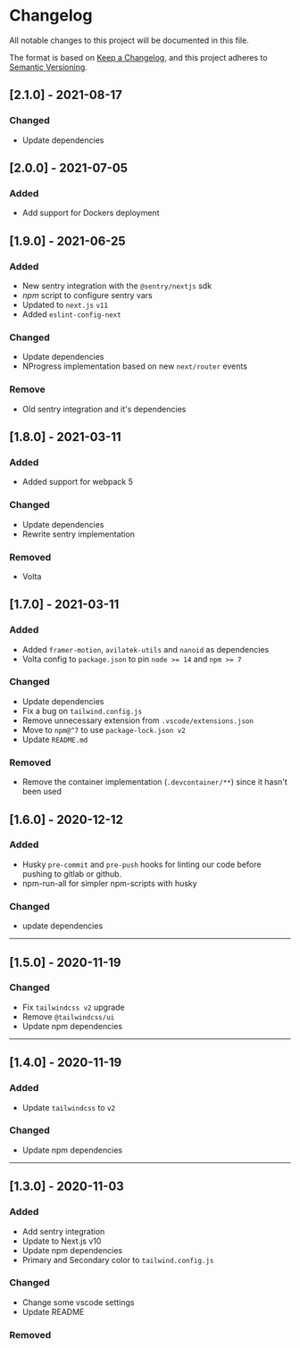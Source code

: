 # Changelog

All notable changes to this project will be documented in this file.

The format is based on [Keep a Changelog](https://keepachangelog.com/en/1.0.0/),
and this project adheres to [Semantic Versioning](https://semver.org/spec/v2.0.0.html).

## [2.1.0] - 2021-08-17

### Changed

- Update dependencies

## [2.0.0] - 2021-07-05

### Added

- Add support for Dockers deployment

## [1.9.0] - 2021-06-25

### Added

- New sentry integration with the `@sentry/nextjs` sdk
- _npm_ script to configure sentry vars
- Updated to `next.js` `v11`
- Added `eslint-config-next`

### Changed

- Update dependencies
- NProgress implementation based on new `next/router` events

### Remove

- Old sentry integration and it's dependencies

## [1.8.0] - 2021-03-11

### Added

- Added support for webpack 5

### Changed

- Update dependencies
- Rewrite sentry implementation

### Removed

- Volta

## [1.7.0] - 2021-03-11

### Added

- Added `framer-motion`, `avilatek-utils` and `nanoid` as dependencies
- Volta config to `package.json` to pin `node >= 14` and `npm >= 7`

### Changed

- Update dependencies
- Fix a bug on `tailwind.config.js`
- Remove unnecessary extension from `.vscode/extensions.json`
- Move to `npm@^7` to use `package-lock.json v2`
- Update `README.md`

### Removed

- Remove the container implementation (`.devcontainer/**`) since it hasn't been used

## [1.6.0] - 2020-12-12

### Added

- Husky `pre-commit` and `pre-push` hooks for linting our code before pushing to gitlab or github.
- npm-run-all for simpler npm-scripts with husky

### Changed

- update dependencies

---

## [1.5.0] - 2020-11-19

### Changed

- Fix `tailwindcss v2` upgrade
- Remove `@tailwindcss/ui`
- Update npm dependencies

---

## [1.4.0] - 2020-11-19

### Added

- Update `tailwindcss` to `v2`

### Changed

- Update npm dependencies

---

## [1.3.0] - 2020-11-03

### Added

- Add sentry integration
- Update to Next.js v10
- Update npm dependencies
- Primary and Secondary color to `tailwind.config.js`

### Changed

- Change some vscode settings
- Update README

### Removed
